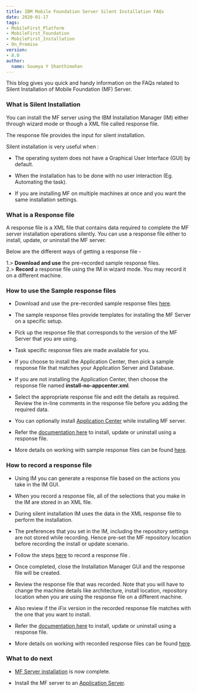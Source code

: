 ```yaml
---
title: IBM Mobile Foundation Server Silent Installation FAQs
date: 2020-01-17
tags:
- MobileFirst_Platform
- MobileFirst_Foundation
- MobileFirst_Installation
- On_Premise
version:
- 8.0
author:
  name: Soumya Y Shanthimohan
---
```


This blog gives you quick and handy information on the FAQs related to Silent Installation of Mobile Foundation (MF) Server.

### What is Silent Installation

You can install the MF server using the IBM Installation Manager (IM) either through wizard mode or though a XML file called response file.

The response file provides the input for silent installation.

Silent installation is very useful when :

- The operating system does not have a Graphical User Interface (GUI) by default.

- When the installation has to be done with no user interaction (Eg. Automating the task).

- If you are installing MF on multiple machines at once and you want the same installation settings.


### What is a Response file

A response file is a XML file that contains data required to complete the MF server installation operations silently. You can use a response file either to install, update, or uninstall the MF server.

Below are the different ways of getting a response file -

1.> **Download and use** the pre-recorded sample response files.<br/>
2.> **Record** a response file using the IM in wizard mode. You may record it on a different machine.

### How to use the Sample response files

- Download and use the pre-recorded sample response files [here](http://public.dhe.ibm.com/software/products/en/MobileFirstPlatform/docs/v800/Silent_Install_Sample_Files.zip).

- The sample response files provide templates for installing the MF Server on a specific setup.

- Pick up the response file that corresponds to the version of the MF Server that you are using.

- Task specific response files are made available for you.

- If you choose to install the Application Center, then pick a sample response file that matches your Application Server and Database.

- If you are not installing the Application Center, then choose the response file named **install-no-appcenter.xml**.

- Select the appropriate response file and edit the details as required. Review the in-line comments in the response file before you adding the required data.

- You can optionally install [Application Center](https://mobilefirstplatform.ibmcloud.com/tutorials/en/foundation/8.0/appcenter/) while installing MF server.

- Refer the [documentation here](https://www.ibm.com/support/knowledgecenter/SSDV2W_1.7.0/com.ibm.silentinstall12.doc/topics/t_silent_response_file_install.html) to install, update or uninstall using a response file.

- More details on working with sample response files can be found [here](https://mobilefirstplatform.ibmcloud.com/tutorials/ru/foundation/8.0/installation-configuration/production/installation-manager/#working-with-sample-response-files-for-ibm-installation-manager).

### How to record a response file

- Using IM you can generate a response file based on the actions you take in the IM GUI.

- When you record a response file, all of the selections that you make in the IM are stored in an XML file.

- During silent installation IM uses the data in the XML response file to perform the installation.

- The preferences that you set in the IM, including the repository settings are not stored while recording. Hence pre-set the MF repository location before recording the install or update scenario.

- Follow the steps [here](https://www.ibm.com/support/knowledgecenter/SSDV2W_1.7.0/com.ibm.silentinstall12.doc/topics/t_silent_create_response_files_IM.html) to record a response file .

- Once completed, close the Installation Manager GUI and the response file will be created.

- Review the response file that was recorded. Note that you will have to change the machine details like architecture, install location, repository location when you are using the response file on a different machine.

- Also review if the iFix version in the recorded response file matches with the one that you want to install.

- Refer the [documentation here](https://www.ibm.com/support/knowledgecenter/SSDV2W_1.7.0/com.ibm.silentinstall12.doc/topics/t_silent_response_file_install.html) to install, update or uninstall using a response file.

- More details on working with recorded response files can be found [here](https://mobilefirstplatform.ibmcloud.com/tutorials/ru/foundation/8.0/installation-configuration/production/installation-manager/#working-with-a-response-file-recorded-on-a-different-machine).

### What to do next

- [MF Server installation](https://mobilefirstplatform.ibmcloud.com/blog/2020/01/21/ibm-mobile-foundation-server-installation-and-configuration/) is now complete.

- Install the MF server to an [Application Server](http://mobilefirstplatform.ibmcloud.com/tutorials/it/foundation/8.0/installation-configuration/production/prod-env/appserver/).
